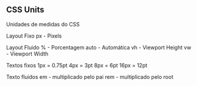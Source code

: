 ## CSS Units

Unidades de medidas do CSS

Layout Fixo
px - Pixels

Layout Fluido 
% - Porcentagem
auto - Automática
vh - Viewport Height
vw - Viewport Width

Textos fixos
1px = 0.75pt 
4px = 3pt
8px = 6pt
16px = 12pt

Texto fluidos
em - multiplicado pelo pai
rem - multiplicado pelo root
